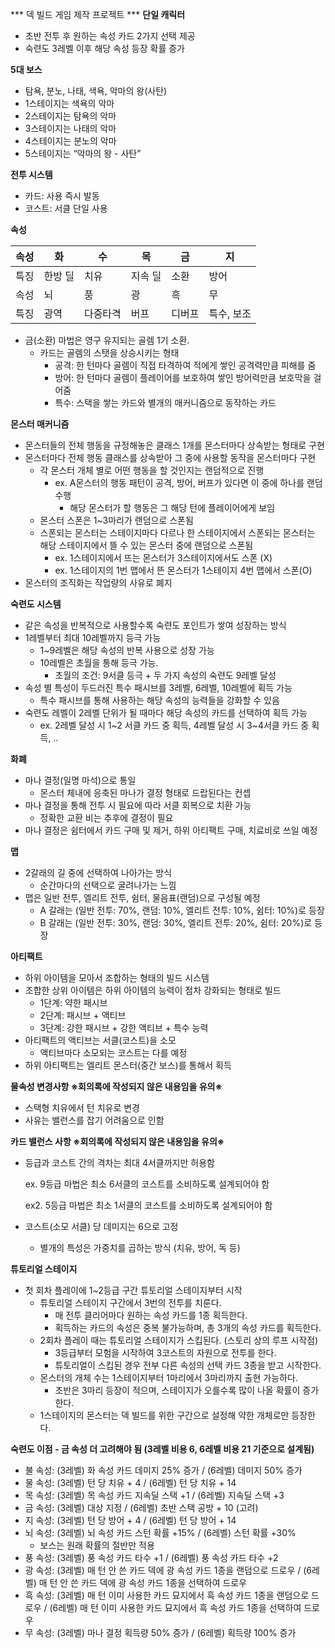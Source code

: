 *** 덱 빌드 게임 제작 프로젝트 ***
**단일 캐릭터**

- 초반 전투 후 원하는 속성 카드 2가지 선택 제공
- 숙련도 3레벨 이후 해당 속성 등장 확률 증가

**5대 보스**

- 탐욕, 분노, 나태, 색욕, 악마의 왕(사탄)
- 1스테이지는 색욕의 악마
- 2스테이지는 탐욕의 악마
- 3스테이지는 나태의 악마
- 4스테이지는 분노의 악마
- 5스테이지는 “악마의 왕 - 사탄”

**전투 시스템**

- 카드: 사용 즉시 발동
- 코스트: 서클 단일 사용

**속성**

| 속성 | 화 | 수 | 목 | 금 | 지 |
| --- | --- | --- | --- | --- | --- |
| 특징 | 한방 딜 | 치유 | 지속 딜 | 소환 | 방어 |
| 속성 | 뇌 | 풍 | 광 | 흑 | 무 |
| 특징 | 광역 | 다중타격 | 버프 | 디버프 | 특수, 보조 |
- 금(소환) 마법은 영구 유지되는 골렘 1기 소환.
    - 카드는 골렘의 스탯을 상승시키는 형태
        - 공격: 한 턴마다 골렘이 직접 타격하여 적에게 쌓인 공격력만큼 피해를 줌
        - 방어: 한 턴마다 골렘이 플레이어를 보호하여 쌓인 방어력만큼 보호막을 걸어줌
        - 특수: 스택을 쌓는 카드와 별개의 매커니즘으로 동작하는 카드

**몬스터 매커니즘**

- 몬스터들의 전체 행동을 규정해놓은 클래스 1개를 몬스터마다 상속받는 형태로 구현
- 몬스터마다 전체 행동 클래스를 상속받아 그 중에 사용할 동작을 몬스터마다 구현
    - 각 몬스터 개체 별로 어떤 행동을 할 것인지는 랜덤적으로 진행
        - ex. A몬스터의 행동 패턴이 공격, 방어, 버프가 있다면 이 중에 하나를 랜덤 수행
            - 해당 몬스터가 할 행동은 그 해당 턴에 플레이어에게 보임
    - 몬스터 스폰은 1~3마리가 랜덤으로 스폰됨
    - 스폰되는 몬스터는 스테이지마다 다르나 한 스테이지에서 스폰되는 몬스터는 해당 스테이지에서 뜰 수 있는 몬스터 중에 랜덤으로 스폰됨
        - ex. 1스테이지에서 뜨는 몬스터가 3스테이지에서도 스폰 (X)
        - ex. 1스테이지의 1번 맵에서 뜬 몬스터가 1스테이지 4번 맵에서 스폰(O)
- 몬스터의 조직화는 작업량의 사유로 폐지

**숙련도 시스템**

- 같은 속성을 반복적으로 사용할수록 숙련도 포인트가 쌓여 성장하는 방식
- 1레벨부터 최대 10레벨까지 등극 가능
    - 1~9레벨은 해당 속성의 반복 사용으로 성장 가능
    - 10레벨은 초월을 통해 등극 가능.
        - 초월의 조건: 9서클 등극 + 두 가지 속성의 숙련도 9레벨 달성
- 속성 별 특성이 두드러진 특수 패시브를 3레벨, 6레벨, 10레벨에 획득 가능
    - 특수 패시브를 통해 사용하는 해당 속성의 능력들을 강화할 수 있음
- 숙련도 레벨이 2레벨 단위가 될 때마다 해당 속성의 카드를 선택하여 획득 가능
    - ex. 2레벨 달성 시 1~2 서클 카드 중 획득, 4레벨 달성 시 3~4서클 카드 중 획득, ..

**화폐**

- 마나 결정(일명 마석)으로 통일
    - 몬스터 체내에 응축된 마나가 결정 형태로 드랍된다는 컨셉
- 마나 결정을 통해 전투 시 필요에 따라 서클 회복으로 치환 가능
    - 정확한 교환 비는 추후에 결정이 필요
- 마나 결정은 쉼터에서 카드 구매 및 제거, 하위 아티팩트 구매, 치료비로 쓰일 예정

**맵**

- 2갈래의 길 중에 선택하여 나아가는 방식
    - 순간마다의 선택으로 굴려나가는 느낌
- 맵은 일반 전투, 엘리트 전투, 쉼터, 물음표(랜덤)으로 구성될 예정
    - A 갈래는 (일반 전투: 70%, 랜덤: 10%, 엘리트 전투: 10%, 쉼터: 10%)로 등장
    - B 갈래는 (일반 전투: 30%, 랜덤: 30%, 엘리트 전투: 20%, 쉼터: 20%)로 등장

**아티팩트**

- 하위 아이템을 모아서 조합하는 형태의 빌드 시스템
- 조합한 상위 아이템은 하위 아이템의 능력이 점차 강화되는 형태로 빌드
    - 1단계: 약한 패시브
    - 2단계: 패시브 + 액티브
    - 3단계: 강한 패시브 + 강한 액티브 + 특수 능력
- 아티팩트의 액티브는 서클(코스트)을 소모
    - 액티브마다 소모되는 코스트는 다를 예정
- 하위 아티팩트는 엘리트 몬스터(중간 보스)를 통해서 획득

**물속성 변경사항 ※회의록에 작성되지 않은 내용임을 유의※**

- 스택형 치유에서 턴 치유로 변경
- 사유는 밸런스를 잡기 어려움으로 인함

**카드 밸런스 사항 ※회의록에 작성되지 않은 내용임을 유의※**

- 등급과 코스트 간의 격차는 최대 4서클까지만 허용함
    
    ex. 9등급 마법은 최소 6서클의 코스트를 소비하도록 설계되어야 함
    
    ex2. 5등급 마법은 최소 1서클의 코스트를 소비하도록 설계되어야 함
    
- 코스트(소모 서클) 당 데미지는 6으로 고정
    - 별개의 특성은 가중치를 곱하는 방식 (치유, 방어, 독 등)

**튜토리얼 스테이지**

- 첫 회차 플레이에 1~2등급 구간 튜토리얼 스테이지부터 시작
    - 튜토리얼 스테이지 구간에서 3번의 전투를 치룬다.
        - 매 전투 클리어마다 원하는 속성 카드를 1종 획득한다.
        - 획득하는 카드의 속성은 중복 불가능하며, 총 3개의 속성 카드를 획득한다.
    - 2회차 플레이 때는 튜토리얼 스테이지가 스킵된다. (스토리 상의 루프 시작점)
        - 3등급부터 모험을 시작하여 3코스트의 자원으로 전투를 한다.
        - 튜토리얼이 스킵된 경우 전부 다른 속성의 선택 카드 3종을 받고 시작한다.
    - 몬스터의 개체 수는 1스테이지부터 1마리에서 3마리까지 출현 가능하다.
        - 초반은 3마리 등장이 적으며, 스테이지가 오를수록 많이 나올 확률이 증가한다.
    - 1스테이지의 몬스터는 덱 빌드를 위한 구간으로 설정해 약한 개체로만 등장한다.

**숙련도 이점 - 금 속성 더 고려해야 됨 (3레벨 비용 6, 6레벨 비용 21 기준으로 설계됨)**

- 불 속성: (3레벨) 화 속성 카드 데미지 25% 증가 / (6레벨) 데미지 50% 증가
- 물 속성: (3레벨) 턴 당 치유 + 4 / (6레벨) 턴 당 치유 + 14
- 목 속성: (3레벨) 목 속성 카드 지속딜 스택 +1 / (6레벨) 지속딜 스택 +3
- 금 속성: (3레벨) 대상 지정 / (6레벨) 초반 스택 공방 + 10 (고려)
- 지 속성: (3레벨) 턴 당 방어 + 4 / (6레벨) 턴 당 방어 + 14
- 뇌 속성: (3레벨) 뇌 속성 카드 스턴 확률 +15% / (6레벨) 스턴 확률 +30%
    - 보스는 원래 확률의 절반만 적용
- 풍 속성: (3레벨) 풍 속성 카드 타수 +1 / (6레벨) 풍 속성 카드 타수 +2
- 광 속성: (3레벨) 매 턴 안 쓴 카드 덱에 광 속성 카드 1종을 랜덤으로 드로우 / 
              (6레벨) 매 턴 안 쓴 카드 덱에 광 속성 카드 1종을 선택하여 드로우
- 흑 속성: (3레벨) 매 턴 이미 사용한 카드 묘지에서 흑 속성 카드 1종을 랜덤으로 드로우 / 
              (6레벨) 매 턴 이미 사용한 카드 묘지에서 흑 속성 카드 1종을 선택하여 드로우
- 무 속성: (3레벨) 마나 결정 획득량 50% 증가  / (6레벨) 획득량 100% 증가
